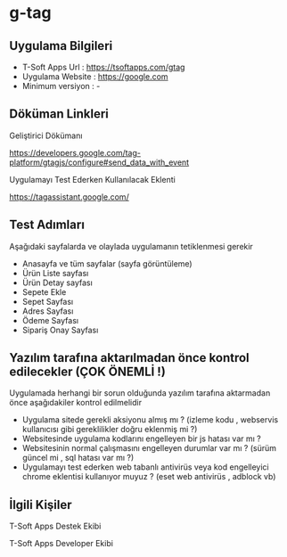 # g-tag

## Uygulama Bilgileri



- T-Soft Apps Url : https://tsoftapps.com/gtag
- Uygulama Website : https://google.com
- Minimum versiyon : -

## Döküman Linkleri

Geliştirici Dökümanı 

https://developers.google.com/tag-platform/gtagjs/configure#send_data_with_event

Uygulamayı Test Ederken Kullanılacak Eklenti

https://tagassistant.google.com/

## Test Adımları

Aşağıdaki sayfalarda ve olaylada uygulamanın tetiklenmesi gerekir

- Anasayfa ve tüm sayfalar (sayfa görüntüleme)
- Ürün Liste sayfası
- Ürün Detay sayfası
- Sepete Ekle
- Sepet Sayfası
- Adres Sayfası
- Ödeme Sayfası
- Sipariş Onay Sayfası

## Yazılım tarafına aktarılmadan önce kontrol edilecekler (ÇOK ÖNEMLİ !)

Uygulamada herhangi bir sorun olduğunda yazılım tarafına aktarmadan önce aşağıdakiler kontrol edilmelidir

- Uygulama sitede gerekli aksiyonu almış mı ? (izleme kodu , webservis kullanıcısı gibi gereklilikler doğru eklenmiş mi ?)
- Websitesinde uygulama kodlarını engelleyen bir js hatası var mı ? 
- Websitesinin normal çalışmasını engelleyen durumlar var mı ? (sürüm güncel mi , sql hatası var mı ?)
- Uygulamayı test ederken web tabanlı antivirüs veya kod engelleyici chrome eklentisi kullanıyor muyuz ? (eset web antivirüs , adblock vb)

## İlgili Kişiler

T-Soft Apps Destek Ekibi 

T-Soft Apps Developer Ekibi

